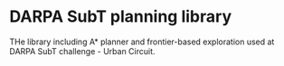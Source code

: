 # DARPA SubT planning library

THe library including A* planner and frontier-based exploration used at DARPA SubT challenge - Urban Circuit.   


